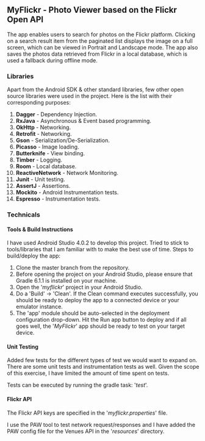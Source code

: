 ## MyFlickr - Photo Viewer based on the Flickr Open API

The app enables users to search for photos on the Flickr platform. Clicking on a search result item from the paginated list displays the image on a full screen, which can be viewed in Portrait and Landscape mode. The app also saves the photos data retrieved from Flickr in a local database, which is used a fallback during offline mode.

### Libraries

Apart from the Android SDK & other standard libraries, few other open source libraries were used in the project. Here is the list with their corresponding purposes:

1. **Dagger** - Dependency Injection.
2. **RxJava** - Asynchronous & Event based programming.
3. **OkHttp** - Networking.
4. **Retrofit** - Networking.
5. **Gson** - Serialization/De-Serialization.
6. **Picasso** - Image loading.
7. **Butterknife** - View binding.
8. **Timber** - Logging.
9. **Room** - Local database.
10. **ReactiveNetwork** - Network Monitoring.
11. **Junit** - Unit testing.
12. **AssertJ** - Assertions.
13. **Mockito** - Android Instrumentation tests.
14. **Espresso** - Instrumentation tests.

### Technicals

#### Tools & Build Instructions

I have used Android Studio 4.0.2 to develop this project. Tried to stick to tools/libraries that I am familiar with to make the best use of time. Steps to build/deploy the app:

  1. Clone the master branch from the repository.
  2. Before opening the project on your Android Studio, please ensure that Gradle 6.1.1 is installed on your machine.
  3. Open the '_myflickr_' project in your Android Studio.
  4. Do a 'Build' -> 'Clean'. If the Clean command executes successfully, you should be ready to deploy the app to a connected device or your emulator instance.
  5. The 'app' module should be auto-selected in the deployment configuration drop-down. Hit the Run app button to deploy and if all goes well, the '_MyFlickr_' app should be ready to test on your target device.

#### Unit Testing

Added few tests for the different types of test we would want to expand on. There are some unit tests and instrumentation tests as well. Given the scope of this exercise, I have limited the amount of time spent on tests.

Tests can be executed by running the gradle task: '_test_'.

#### Flickr API

The Flickr API keys are specified in the '_myflickr.properties_' file.

I use the PAW tool to test network request/responses and I have added the PAW config file for the Venues API in the '_resources_' directory.


